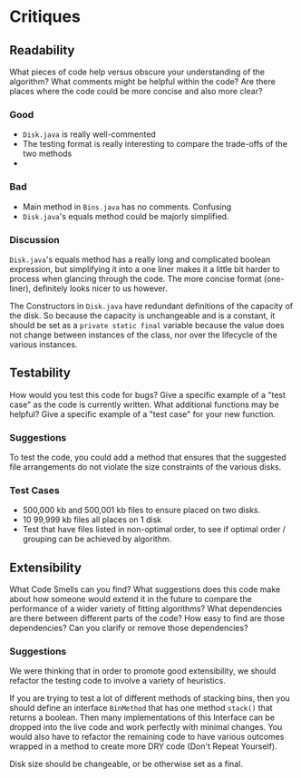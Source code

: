 # Critiques

## Readability
What pieces of code help versus obscure your understanding of the algorithm?
What comments might be helpful within the code?
Are there places where the code could be more concise and also more clear?

### Good
* `Disk.java` is really well-commented
* The testing format is really interesting to compare the trade-offs of the
two methods
*

### Bad
* Main method in `Bins.java` has no comments. Confusing
* `Disk.java`'s equals method could be majorly simplified.

### Discussion
`Disk.java`'s equals method has a really long and complicated boolean expression,
but simplifying it into a one liner makes it a little bit harder to process when
glancing through the code. The more concise format (one-liner), definitely
looks nicer to us however.

The Constructors in `Disk.java` have redundant definitions of the capacity of
the disk. So because the capacity is unchangeable and is a constant, it should
be set as a `private static final` variable because the value does not change
between instances of the class, nor over the lifecycle of the various instances.


## Testability
How would you test this code for bugs?
Give a specific example of a "test case" as the code is currently written.
What additional functions may be helpful?
Give a specific example of a "test case" for your new function.

### Suggestions
To test the code, you could add a method that ensures that the suggested
file arrangements do not violate the size constraints of the various disks.

### Test Cases
* 500,000 kb and 500,001 kb files to ensure placed on two disks.
* 10 99,999 kb files all places on 1 disk
* Test that have files listed in non-optimal order, to see if optimal order /
grouping can be achieved by algorithm.


## Extensibility
What Code Smells can you find?
What suggestions does this code make about how someone would extend it in the future to compare the performance of a wider variety of fitting algorithms?
What dependencies are there between different parts of the code?
How easy to find are those dependencies?
Can you clarify or remove those dependencies?

### Suggestions
We were thinking that in order to promote good extensibility, we should
refactor the testing code to involve a variety of heuristics.

If you are trying to test a lot of different methods of stacking bins,
then you should define an interface `BinMethod` that has one method `stack()`
that returns a boolean. Then many implementations of this Interface can be dropped
into the live code and work perfectly with minimal changes. You would also have
to refactor the remaining code to have various outcomes wrapped in a method to
create more DRY code (Don't Repeat Yourself). 

Disk size should be changeable, or be otherwise set as a final.

